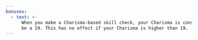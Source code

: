 ```yaml
---
bonuses:
  - text: >-
      When you make a Charisma-based skill check, your Charisma is considered to
      be a 19. This has no effect if your Charisma is higher than 19.
---
```

